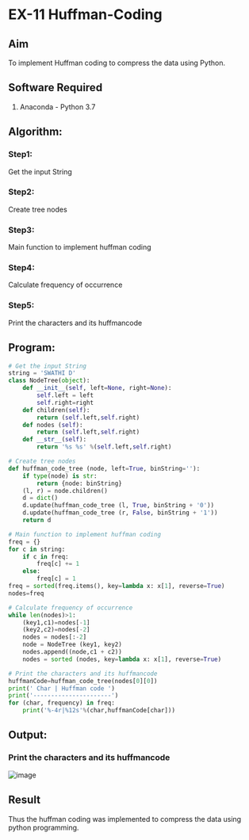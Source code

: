 # EX-11 Huffman-Coding
## Aim
To implement Huffman coding to compress the data using Python.

## Software Required
1. Anaconda - Python 3.7

## Algorithm:
### Step1:

Get the input String

### Step2:

Create tree nodes

### Step3:

Main function to implement huffman coding

### Step4:

Calculate frequency of occurrence

### Step5:

Print the characters and its huffmancode
 
## Program:

``` Python
# Get the input String
string = 'SWATHI D'
class NodeTree(object):
    def __init__(self, left=None, right=None): 
        self.left = left
        self.right=right
    def children(self):
        return (self.left,self.right)
    def nodes (self):
        return (self.left,self.right)
    def __str__(self):
        return '%s %s' %(self.left,self.right)

# Create tree nodes
def huffman_code_tree (node, left=True, binString=''):
    if type(node) is str:
        return {node: binString}
    (l, r) = node.children()
    d = dict()
    d.update(huffman_code_tree (l, True, binString + '0'))
    d.update(huffman_code_tree (r, False, binString + '1'))
    return d

# Main function to implement huffman coding
freq = {}
for c in string:
    if c in freq:
        freq[c] += 1
    else:
        freq[c] = 1
freq = sorted(freq.items(), key=lambda x: x[1], reverse=True)
nodes=freq

# Calculate frequency of occurrence
while len(nodes)>1:
    (key1,c1)=nodes[-1]
    (key2,c2)=nodes[-2]
    nodes = nodes[:-2]
    node = NodeTree (key1, key2)
    nodes.append((node,c1 + c2))
    nodes = sorted (nodes, key=lambda x: x[1], reverse=True)

# Print the characters and its huffmancode
huffmanCode=huffman_code_tree(nodes[0][0])
print(' Char | Huffman code ') 
print('----------------------')
for (char, frequency) in freq:
    print('%-4r|%12s'%(char,huffmanCode[char]))
```
## Output:

### Print the characters and its huffmancode
![image](https://github.com/user-attachments/assets/04688e94-bf07-4d48-8ba2-371448ed797e)




## Result
Thus the huffman coding was implemented to compress the data using python programming.
